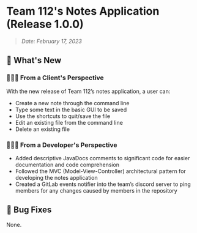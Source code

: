 # Team 112's Notes Application (Release 1.0.0)
> _Date: February 17, 2023_

## 🚀 What's New

### 👨🏻‍💼 From a Client's Perspective
With the new release of Team 112’s notes application, a user can:
- Create a new note through the command line
- Type some text in the basic GUI to be saved
- Use the shortcuts to quit/save the file
- Edit an existing file from the command line
- Delete an existing file


### 👩🏻‍💻 From a Developer's Perspective
- Added descriptive JavaDocs comments to significant code for easier documentation and code comprehension
- Followed the MVC (Model-View-Controller) architectural pattern for developing the notes application
- Created a GitLab events notifier into the team’s discord server to ping members for any changes caused by members in the repository

## 🐞 Bug Fixes
None.

